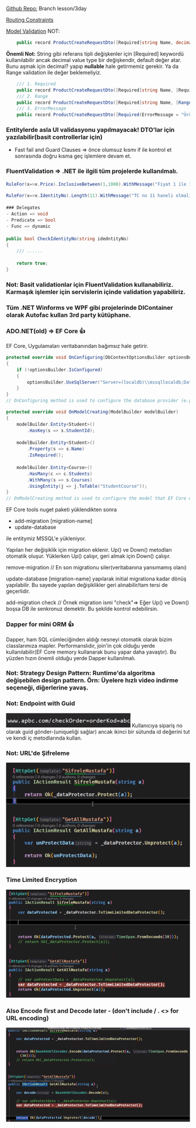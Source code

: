 [Github Repo:](https://github.com/Fcakiroglu16/NetBootcamp.git) Branch lesson/3day

[Routing Constraints](https://learn.microsoft.com/en-us/aspnet/core/fundamentals/routing?view=aspnetcore-8.0)

[Model Validation](https://learn.microsoft.com/en-us/aspnet/core/mvc/models/validation?view=aspnetcore-8.0)
NOT:
```cs
    public record ProductCreateRequestDto([Required]string Name, decimal Price);
```
**Önemli Not:** String gibi referans tipli değişkenler için [Required] keywordü kullanılabilir ancak decimal value type bir değişkendir, default değer atar. Bunu aşmak için decimal? yapıp **nullable** hale getirmemiz gerekir. Ya da Range validation ile değer beklemeliyiz.
```cs
    /// 1. Required
    public record ProductCreateRequestDto([Required]string Name, [Required] decimal? Price);
    /// 2. Range
    public record ProductCreateRequestDto([Required]string Name, [Range(1,Int32.MaxValue)] decimal Price);
    /// 3. ErrorMessage
    public record ProductCreateRequestDto([Required(ErrorMessage = "Ürün adı bulunamadı.")]string Name, [Required] decimal? Price);
```


### Entitylerde asla UI validasyonu yapılmayacak! DTO'lar için yazılabilir(basit controllerlar için)

- Fast fail and Guard Clauses => önce olumsuz kısmı if ile kontrol et sonrasında doğru kısma geç işlemlere devam et.

### FluentValidation => .NET ile ilgili tüm projelerde kullanılmalı.
```cs
RuleFor(x=>x.Price).InclusiveBetween(1,1000).WithMessage("Fiyat 1 ile 1000 arasında olabilir");
```

```cs
RuleFor(x=>x.IdentityNo).Length(11).WithMessage("TC no 11 haneli olmalıdır").Must(CheckIdentityNo).WithMessage("TC numarası hatalıdır");

### Delegates
- Action => void
- Predicate => bool
- Func => dynamic

public bool CheckIdentityNo(string idedntityNo)
{
    /// ......

    return true;
}
```

### Not: Basit validationlar için FluentValidation kullanabiliriz. Karmaşık işlemler için servislerin içinde validation yapabiliriz.

### Tüm .NET Winforms ve WPF gibi projelerinde DIContainer olarak **Autofac** kullan 3rd party kütüphane.

### ADO.NET(old) => **EF Core** 👍
EF Core, Uygulamaları veritabanından bağımsız hale getirir.
```cs
protected override void OnConfiguring(DbContextOptionsBuilder optionsBuilder)
{
    if (!optionsBuilder.IsConfigured)
    {
        optionsBuilder.UseSqlServer("Server=(localdb)\\mssqllocaldb;Database=SchoolDB;Trusted_Connection=True;");
    }
}
// OnConfiguring method is used to configure the database provider (e.g., SQL Server, SQLite, PostgreSQL) that EF Core will use to connect to your database. This method is also typically overridden in your DbContext class and is called by EF Core when the context is being configured.
```
```cs
protected override void OnModelCreating(ModelBuilder modelBuilder)
{
    modelBuilder.Entity<Student>()
        .HasKey(s => s.StudentId);

    modelBuilder.Entity<Student>()
        .Property(s => s.Name)
        .IsRequired();

    modelBuilder.Entity<Course>()
        .HasMany(c => c.Students)
        .WithMany(s => s.Courses)
        .UsingEntity(j => j.ToTable("StudentCourse"));
}
// OnModelCreating method is used to configure the model that EF Core will use to create the database schema. This method is typically overridden in your DbContext class to define the shape of your database entities, their relationships, and various constraints.
```

EF Core tools nuget paketi yüklendikten sonra

- add-migration [migration-name]
- update-database

ile entitymiz MSSQL'e yükleniyor.


Yapılan her değişiklik için migration eklenir. Up() ve Down() metodları otomatik oluşur. Yüklerken Up() çalışır, geri almak için Down() çalışır.

remove-migration // En son migrationu siler(veritabanına yansımamış olanı)

update-database [migration-name]  yapılarak initial migrationa kadar dönüş yapılabilir. Bu sayede yapılan değişiklikler geri alınabilir/tam tersi de geçerlidir.

add-migration check // Örnek migration ismi "check"=> Eğer Up() ve Down() boşsa DB ile senkronuz demektir. Bu şekilde kontrol edebilirsin.

### **Dapper** for mini ORM 👍
Dapper, ham SQL cümleciğinden aldığı nesneyi otomatik olarak bizim classlarımıza mapler. Performanslıdır, join'in çok olduğu yerde kullanılabilir(EF Core memory kullanarak bunu yapar daha yavaştır). Bu yüzden hızın önemli olduğu yerde Dapper kullanılmalı.



### Not: **Strategy Design Pattern:** Runtime'da algoritma değişebilen design pattern. **Örn:** Üyelere hızlı video indirme seçeneği, diğerlerine yavaş.

### Not: Endpoint with Guid
![Endpoint with guid](image.png)
Kullanıcıya sipariş no olarak guid gönder-(uniqueliği sağlar) ancak ikinci bir sütunda id değerini tut ve kendi iç metodlarında kullan.

### Not:  URL'de Şifreleme
![URL'de Şifreleme](image-1.png)

### Time Limited Encryption
![alt text](image-3.png)

### Also Encode first and Decode later - (don't include / . <>  for URL encoding)
![alt text](image-5.png)